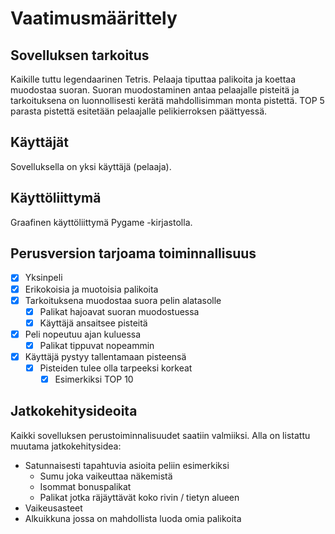 # Vaatimusmäärittely

## Sovelluksen tarkoitus

Kaikille tuttu legendaarinen Tetris. Pelaaja tiputtaa palikoita ja koettaa muodostaa suoran. Suoran muodostaminen antaa pelaajalle pisteitä ja tarkoituksena
on luonnollisesti kerätä mahdollisimman monta pistettä. TOP 5 parasta pistettä esitetään pelaajalle pelikierroksen päättyessä.

## Käyttäjät

Sovelluksella on yksi käyttäjä (pelaaja).

## Käyttöliittymä

Graafinen käyttöliittymä Pygame -kirjastolla.

## Perusversion tarjoama toiminnallisuus

- [x] Yksinpeli
- [x] Erikokoisia ja muotoisia palikoita
- [x] Tarkoituksena muodostaa suora pelin alatasolle
  - [x] Palikat hajoavat suoran muodostuessa
  - [x] Käyttäjä ansaitsee pisteitä
- [x] Peli nopeutuu ajan kuluessa
  - [x] Palikat tippuvat nopeammin
- [x] Käyttäjä pystyy tallentamaan pisteensä
  - [x] Pisteiden tulee olla tarpeeksi korkeat
    - [x] Esimerkiksi TOP 10

## Jatkokehitysideoita

Kaikki sovelluksen perustoiminnalisuudet saatiin valmiiksi. Alla on listattu muutama jatkokehitysidea:

- Satunnaisesti tapahtuvia asioita peliin esimerkiksi
  - Sumu joka vaikeuttaa näkemistä
  - Isommat bonuspalikat
  - Palikat jotka räjäyttävät koko rivin / tietyn alueen
- Vaikeusasteet
- Alkuikkuna jossa on mahdollista luoda omia palikoita
